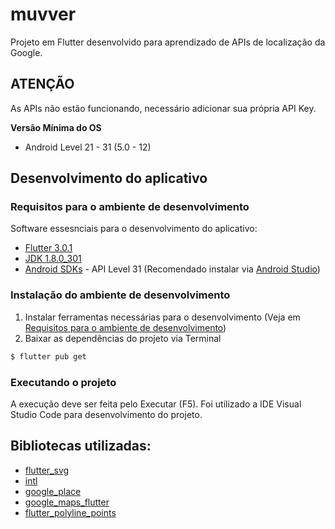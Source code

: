 # muvver

Projeto em Flutter desenvolvido para aprendizado de APIs de localização da Google.

## ATENÇÃO

As APIs não estão funcionando, necessário adicionar sua própria API Key.

**Versão Mínima do OS**

- Android Level 21 - 31 (5.0 - 12)

## Desenvolvimento do aplicativo
### Requisitos para o ambiente de desenvolvimento

Software essesnciais para o desenvolvimento do aplicativo:

- [Flutter 3.0.1](https://docs.flutter.dev/development/tools/sdk/releases)
- [JDK 1.8.0_301](https://www.oracle.com/br/java/technologies/javase/javase8-archive-downloads.html) 
- [Android SDKs](https://developer.android.com/about/versions/12/setup-sdk) - API Level 31 (Recomendado instalar via [Android Studio](https://developer.android.com/studio))

### Instalação do ambiente de desenvolvimento

1. Instalar ferramentas necessárias para o desenvolvimento (Veja em [Requisitos para o ambiente de desenvolvimento](#requisitos-para-o-ambiente-de-desenvolvimento))
2. Baixar as dependências do projeto via Terminal

```sh
$ flutter pub get
```

### Executando o projeto

A execução deve ser feita pelo Executar (F5).
Foi utilizado a IDE Visual Studio Code para desenvolvimento do projeto.

## Bibliotecas utilizadas:

- [flutter_svg](https://pub.dev/packages/flutter_svg)
- [intl](https://pub.dev/packages/intl)
- [google_place](https://pub.dev/packages/google_place)
- [google_maps_flutter](https://pub.dev/packages/google_maps_flutter)
- [flutter_polyline_points](https://pub.dev/packages/flutter_polyline_points)
